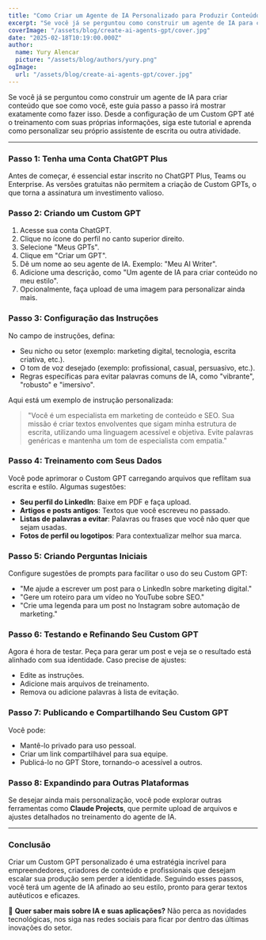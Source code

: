 ```yaml
---
title: "Como Criar um Agente de IA Personalizado para Produzir Conteúdo no Seu Estilo"
excerpt: "Se você já se perguntou como construir um agente de IA para criar conteúdo que soe como você, este guia passo a passo irá mostrar exatamente como fazer isso. Desde a configuração de um Custom GPT até o treinamento com suas próprias informações, siga este tutorial e aprenda como personalizar seu próprio assistente de escrita ou outra atividade."
coverImage: "/assets/blog/create-ai-agents-gpt/cover.jpg"
date: "2025-02-18T10:19:00.000Z"
author:
  name: Yury Alencar
  picture: "/assets/blog/authors/yury.png"
ogImage:
  url: "/assets/blog/create-ai-agents-gpt/cover.jpg"
---
```


Se você já se perguntou como construir um agente de IA para criar conteúdo que soe como você, este guia passo a passo irá mostrar exatamente como fazer isso. Desde a configuração de um Custom GPT até o treinamento com suas próprias informações, siga este tutorial e aprenda como personalizar seu próprio assistente de escrita ou outra atividade.

---

### **Passo 1: Tenha uma Conta ChatGPT Plus**
Antes de começar, é essencial estar inscrito no ChatGPT Plus, Teams ou Enterprise. As versões gratuitas não permitem a criação de Custom GPTs, o que torna a assinatura um investimento valioso.

### **Passo 2: Criando um Custom GPT**
1. Acesse sua conta ChatGPT.
2. Clique no ícone do perfil no canto superior direito.
3. Selecione "Meus GPTs".
4. Clique em "Criar um GPT".
5. Dê um nome ao seu agente de IA. Exemplo: "Meu AI Writer".
6. Adicione uma descrição, como "Um agente de IA para criar conteúdo no meu estilo".
7. Opcionalmente, faça upload de uma imagem para personalizar ainda mais.

### **Passo 3: Configuração das Instruções**
No campo de instruções, defina:
- Seu nicho ou setor (exemplo: marketing digital, tecnologia, escrita criativa, etc.).
- O tom de voz desejado (exemplo: profissional, casual, persuasivo, etc.).
- Regras específicas para evitar palavras comuns de IA, como "vibrante", "robusto" e "imersivo".

Aqui está um exemplo de instrução personalizada:

> "Você é um especialista em marketing de conteúdo e SEO. Sua missão é criar textos envolventes que sigam minha estrutura de escrita, utilizando uma linguagem acessível e objetiva. Evite palavras genéricas e mantenha um tom de especialista com empatia."

### **Passo 4: Treinamento com Seus Dados**
Você pode aprimorar o Custom GPT carregando arquivos que reflitam sua escrita e estilo. Algumas sugestões:
- **Seu perfil do LinkedIn**: Baixe em PDF e faça upload.
- **Artigos e posts antigos**: Textos que você escreveu no passado.
- **Listas de palavras a evitar**: Palavras ou frases que você não quer que sejam usadas.
- **Fotos de perfil ou logotipos**: Para contextualizar melhor sua marca.

### **Passo 5: Criando Perguntas Iniciais**
Configure sugestões de prompts para facilitar o uso do seu Custom GPT:
- "Me ajude a escrever um post para o LinkedIn sobre marketing digital."
- "Gere um roteiro para um vídeo no YouTube sobre SEO."
- "Crie uma legenda para um post no Instagram sobre automação de marketing."

### **Passo 6: Testando e Refinando Seu Custom GPT**
Agora é hora de testar. Peça para gerar um post e veja se o resultado está alinhado com sua identidade. Caso precise de ajustes:
- Edite as instruções.
- Adicione mais arquivos de treinamento.
- Remova ou adicione palavras à lista de evitação.

### **Passo 7: Publicando e Compartilhando Seu Custom GPT**
Você pode:
- Mantê-lo privado para uso pessoal.
- Criar um link compartilhável para sua equipe.
- Publicá-lo no GPT Store, tornando-o acessível a outros.

### **Passo 8: Expandindo para Outras Plataformas**
Se desejar ainda mais personalização, você pode explorar outras ferramentas como **Claude Projects**, que permite upload de arquivos e ajustes detalhados no treinamento do agente de IA.

---

### **Conclusão**
Criar um Custom GPT personalizado é uma estratégia incrível para empreendedores, criadores de conteúdo e profissionais que desejam escalar sua produção sem perder a identidade. Seguindo esses passos, você terá um agente de IA afinado ao seu estilo, pronto para gerar textos autêuticos e eficazes.

🚀 **Quer saber mais sobre IA e suas aplicações?** Não perca as novidades tecnológicas, nos siga nas redes sociais para ficar por dentro das últimas inovações do setor.
